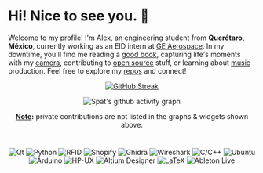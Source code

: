 # Hi! Nice to see you. 🖖

Welcome to my profile! I'm Alex, an engineering student from **Querétaro, México**, currently working as an EID intern at [GE Aerospace](https://www.geaerospace.com). In my downtime, you'll find me reading a [good book](https://www.amazon.com/Subtle-Art-Not-Giving-Counterintuitive/dp/0062457713), capturing life's moments with my [camera](https://unsplash.com/@spat), contributing to [open source](https://profile-summary-for-github.com/user/alex-spataru) stuff, or learning about [music](https://soundcloud.com/alex_spataru) production. Feel free to explore my [repos](https://github.com/alex-spataru?tab=repositories) and connect!

<div align="center">

[![GitHub Streak](https://streak-stats.demolab.com?user=alex-spataru&hide_border=true&background=00000000&border=00000000&stroke=828282&ring=C94F4F&fire=C94F4F&currStreakNum=C94F4F&sideNums=C94F4F&currStreakLabel=424242&sideLabels=121212&dates=848484)](https://git.io/streak-stats)

![Spat's github activity graph](https://github-readme-activity-graph.cyclic.app/graph?username=alex-spataru&bg_color=00000000&color=424242&line=DC8E8E&point=C94F4F&area=true&hide_border=true)
  
<b><ins>Note</ins>:</b> private contributions are not listed in the graphs & widgets shown above.

<h1></h1>
  
![Qt](https://img.shields.io/badge/-Qt-41CD52?style=flat-square&logo=qt&logoColor=white)
![Python](https://img.shields.io/badge/-Python-3776AB?style=flat-square&logo=python&logoColor=white)
![RFID](https://img.shields.io/badge/-RFID_HF/UHF-F77E1C?style=flat-square&logo=wikidata&logoColor=white)
![Shopify](https://img.shields.io/badge/-Shopify-7AB55C?style=flat-square&logo=shopify&logoColor=white)
![Ghidra](https://img.shields.io/badge/-Ghidra-ED1C24?style=flat-square&logo=dungeonsanddragons&logoColor=white) 
![Wireshark](https://img.shields.io/badge/-Wireshark-1679A7?style=flat-square&logo=wireshark&logoColor=white)
![C/C++](https://img.shields.io/badge/-C/C++-00599C?style=flat-square&logo=cplusplus&logoColor=white)
![Ubuntu](https://img.shields.io/badge/-Ubuntu-E95420?style=flat-square&logo=ubuntu&logoColor=white)
![Arduino](https://img.shields.io/badge/-Arduino-00979D?style=flat-square&logo=arduino&logoColor=white)
![HP-UX](https://img.shields.io/badge/-HP_UX-0096D6?style=flat-square&logo=hp&logoColor=white)
![Altium Designer](https://img.shields.io/badge/-Altium_Designer-A5915F?style=flat-square&logo=altium-designer&logoColor=white)
![LaTeX](https://img.shields.io/badge/-LaTeX-008080?style=flat-square&logo=latex&logoColor=white)
![Ableton Live](https://img.shields.io/badge/-Ableton_Live-000000?style=flat-square&logo=ableton-live&logoColor=white)

</div>

